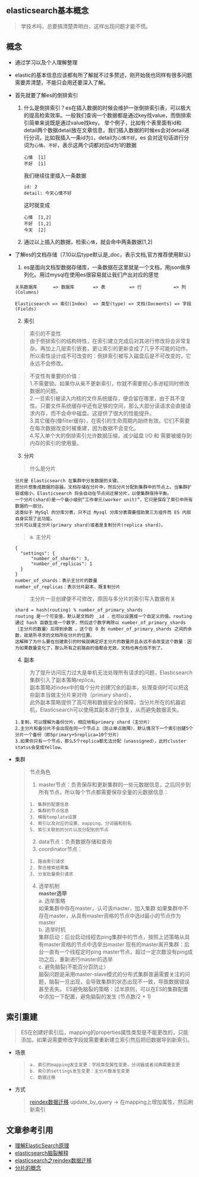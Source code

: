 ## elasticsearch基本概念
> 学技术吗，总要搞清楚弄明白，这样出现问题才能不慌。
## 概念
* 通过学习以及个人理解整理
* elastic的基本信息应该都有所了解就不过多赘述，刚开始我也同样有很多问题需要弄清楚，不能只会用还要深入了解。
* 首先就要了解es的倒排索引
  1. 什么是倒排索引？es在插入数据的时候会维护一张倒排索引表，可以极大的提高检索效率。一般我们查询一个数据都是通过key找value，而倒排索引简单来说既是通过value找key。
     举个例子，比如有个表里面有id和detail两个数据detail放在文章信息，我们插入数据的时候es会对detail进行分词，比如我插入一条id为`1`，detail为`心情不好`，es
     会对这句话进行分词为`心情`、`不好`，表示这两个词都对应id为1的数据
     ```
     心情  [1]
     不好  [1]
     ```
     我们继续往里插入一条数据
     ```
     id: 2
     detail: 今天心情不好
     ```
     这时就变成
     ```
     心情  [1,2]
     不好  [1,2]
     今天  [2]
     ```
  2. 通过以上插入的数据，检索`心情`，就会命中两条数据[1,2]   
* 了解es的文档存储（7.10以后type默认是_doc，表示文档,官方推荐使用默认)
  1. es是面向文档型数据存储库，一条数据在这里就是一个文档，用json做序列化。用过mysql在使用es很容易就让我们产出对应的感觉
    ```
    关系数据库      => 数据库       => 表         => 行            => 列(Columns)

    Elasticsearch => 索引(Index)  => 类型(type) => 文档(Docments) => 字段(Fields)  
    ```
  2. 索引
  > 索引的不变性  
  由于倒排索引的结构特性，在索引建立完成后对其进行修改将会非常复杂。再加上几层索引嵌套，更让索引的更新变成了几乎不可能的动作。
  所以索性设计成不可改变的：倒排索引被写入磁盘后是不可改变的，它永远不会修改。

  > 不变性有重要的价值：  
  1.不需要锁。如果你从来不更新索引，你就不需要担心多进程同时修改数据的问题。  
  2.一旦索引被读入内核的文件系统缓存，便会留在哪里，由于其不变性。只要文件系统缓存中还有足够的空间，那么大部分读请求会直接请求内存，而不会命中磁盘。这提供了很大的性能提升。  
  3.其它缓存(像filter缓存)，在索引的生命周期内始终有效。它们不需要在每次数据改变时被重建，因为数据不会变化。  
  4.写入单个大的倒排索引允许数据压缩，减少磁盘 I/O 和 需要被缓存到内存的索引的使用量。  
  
  3. 分片  
  > 什么是分片
  ```
  分片是 Elasticsearch 在集群中分发数据的关键。  
  把分片想象成数据的容器。文档存储在分片中，然后分片分配到集群中的节点上。当集群扩容或缩小，Elasticsearch 将会自动在节点间迁移分片，以使集群保持平衡。  
  一个分片(shard)是一个最小级别“工作单元(worker unit)”，它只是保存了索引中所有数据的一部分。  
  这类似于 MySql 的分库分表，只不过 Mysql 分库分表需要借助第三方组件而 ES 内部自身实现了此功能。  
  分片可以是主分片(primary shard)或者是复制分片(replica shard)。
  ```
  > a. 主分片  
  ```
  {
    "settings": {
        "number_of_shards": 3,
        "number_of_replicas": 1
    }
  }
  number_of_shards：表示主分片的数量  
  number_of_replicas：表示分片副本，既复制分片
  ```
  > 主分片一旦创建便不可修改，原因与多分片的索引写入数据有关  
  ```
  shard = hash(routing) % number_of_primary_shards  
  routing 是一个可变值，默认是文档的 _id ，也可以设置成一个自定义的值。routing 通过 hash 函数生成一个数字，然后这个数字再除以 number_of_primary_shards （主分片的数量）后得到余数 。这个在 0 到 number_of_primary_shards 之间的余数，就是所寻求的文档所在分片的位置。  
  这解释了为什么要在创建索引的时候就确定好主分片的数量并且永远不会改变这个数量：因为如果数量变化了，那么所有之前路由的值都会无效，文档也再也找不到了。
  ```
  4. 副本  
  > 为了提升访问压力过大是单机无法处理所有请求的问题，Elasticsearch集群引入了副本策略replica。  
  > 副本策略对index中的每个分片创建冗余的副本，处理查询时可以把这些副本当做主分片来对待（primary shard），  
  > 此外副本策略提供了高可用和数据安全的保障，当分片所在的机器宕机，Elasticsearch可以使用其副本进行恢复，从而避免数据丢失。  
  ```
  1.复制，可以理解为备份分片，相应地有primary shard（主分片）  
  2.主分片和备分片不会出现在同一个节点上（防止单点故障），默认情况下一个索引创建5个分片一个备份（即5primary+5replica=10个分片）  
  3.如果你只有一个节点，那么5个replica都无法分配（unassigned），此时cluster status会变成Yellow。
  ```
* 集群
  > 节点角色  
  > 1. master节点：负责保存和更新集群的一些元数据信息，之后同步到所有节点，所以每个节点都需要保存全量的元数据信息：
  > ```
  > 1. 集群的配置信息  
  > 2. 集群的节点信息  
  > 3. 模板template设置  
  > 4. 索引以及对应的设置、mapping、分词器和别名  
  > 5. 索引关联到的分片以及分配到的节点  
  > ```
  > 2. data节点：负责数据存储和查询
  > 3. coordinator节点：
  > ```
  > 1. 路由索引请求
  > 2. 聚合搜索结果集
  > 3. 分发批量索引请求
  > ```
  > 4. 选举机制  
  > **master选举**    
  > a. 选举策略  
  > 如果集群中存在master，认可该master，加入集群
  > 如果集群中不存在master，从具有master资格的节点中选id最小的节点作为master  
  > b. 选举时机  
  > 集群启动：后台启动线程去ping集群中的节点，按照上述策略从具有master资格的节点中选举出master
  > 现有的master离开集群：后台一直有一个线程定时ping master节点，超过一定次数没有ping成功之后，重新进行master的选举  
  > c. 避免脑裂(不能百分百防止）  
  > 脑裂问题是采用master-slave模式的分布式集群普遍需要关注的问题，脑裂一旦出现，会导致集群的状态出现不一致，导致数据错误甚至丢失。
  > ES避免脑裂的策略：过半原则，可以在ES的集群配置中添加一下配置，避免脑裂的发生 (节点数/2 + 1)
## 索引重建
> ES在创建好索引后，mapping的properties属性类型是不能更改的，只能添加。如果说需要修改字段就需要重新建立索引然后把旧数据导到新索引。
  
* 场景
  > ```
  > a. 索引的mapping发生变更：字段类型属性变更，分词器或者词典需要变更
  > b. 索引的settings发生变更：主分片数发生变更
  > c. 数据迁移
  > ```
* 方式
  > [reindex数据迁移](/doc/elastic/es-reindex.md)
  > update_by_query -> 在mapping上增加属性，然后刷新索引
  
## 文章参考引用
* [理解ElasticSearch原理](https://www.jianshu.com/p/52b92f1a9c47)
* [elasticsearch脑裂解释](https://segmentfault.com/a/1190000004504225)
* [elasticsearch之reindex数据迁移](https://rstyro.github.io/blog/2020/10/23/Elasticsearch7%E4%B9%8BReindex%E6%95%B0%E6%8D%AE%E8%BF%81%E7%A7%BB%E8%AF%A6%E8%A7%A3/)
* [分片的概念](https://www.jianshu.com/p/cc06f9adbe82)    